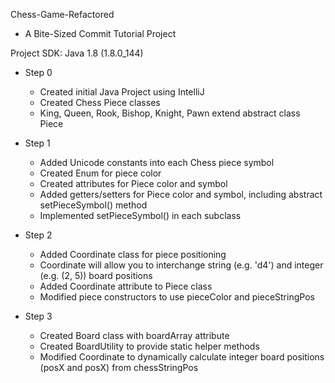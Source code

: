 Chess-Game-Refactored
- A Bite-Sized Commit Tutorial Project

Project SDK: Java 1.8 (1.8.0_144)

- Step 0
    - Created initial Java Project using IntelliJ
    - Created Chess Piece classes
    - King, Queen, Rook, Bishop, Knight, Pawn extend abstract class Piece

- Step 1
    - Added Unicode constants into each Chess piece symbol
    - Created Enum for piece color
    - Created attributes for Piece color and symbol
    - Added getters/setters for Piece color and symbol, including abstract setPieceSymbol() method
    - Implemented setPieceSymbol() in each subclass

- Step 2
    - Added Coordinate class for piece positioning
    - Coordinate will allow you to interchange string (e.g. 'd4') and integer (e.g. (2, 5)) board positions
    - Added Coordinate attribute to Piece class
    - Modified piece constructors to use pieceColor and pieceStringPos

- Step 3
    - Created Board class with boardArray attribute
    - Created BoardUtility to provide static helper methods
    - Modified Coordinate to dynamically calculate integer board positions (posX and posX) from chessStringPos